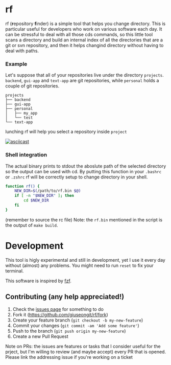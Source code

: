 # rf

rf (**r**epository **f**inder) is a simple tool that helps you change directory. This is particular useful for developers
who work on various software each day. It can be stressful to deal with all those cds commands, so this little tool scans a directory and build an internal index of all the directories that are a git or svn repository, and then it helps changind directory without having to deal with paths.


### Example

Let's suppose that all of your repositories live under the directory `projects`.
`backend`, `gui-app` and `text-app` are git repositories, while `personal` holds a couple of git repositories.

```
projects
├── backend
├── gui-app
├── personal
│   ├── my_app
│   └── test
└── text-app
```
lunching rf will help you select a repository inside `project`

[![asciicast](https://asciinema.org/a/365056.svg)](https://asciinema.org/a/365056)

### Shell integration
The actual binary prints to stdout the aboslute path of the selected directory so the output can be used with cd.
By putting this function in your `.bashrc` or `.zshrc` rf will be correctly setup to change directory in your shell.

```bash
function rf() {
    NEW_DIR=$(/path/to/rf.bin $@)
    if [ -n "$NEW_DIR" ]; then
        cd $NEW_DIR
    fi
}
```
(remember to source the rc file)
Note: the `rf.bin` mentioned in the script is the output of `make build`.

# Development

This tool is higly experimental and still in development, yet I use it every day without (almost) any problems.
You might need to run `reset` to fix your terminal.

This software is inspired by [fzf](https://github.com/junegunn/fzf).


## Contributing (any help appreciated!)
1. Check the [issues page](https://github.com/giuseongit/rf/issues) for something to do
1. Fork it (<https://github.com/giuseongit/rf/fork>)
1. Create your feature branch (`git checkout -b my-new-feature`)
1. Commit your changes (`git commit -am 'Add some feature'`)
1. Push to the branch (`git push origin my-new-feature`)
1. Create a new Pull Request

Note on PRs: the issues are features or tasks that I consider useful for the prject, but I'm willing to review (and maybe accept) every PR that is opened.
Please link the addressing issue if you're working on a ticket

